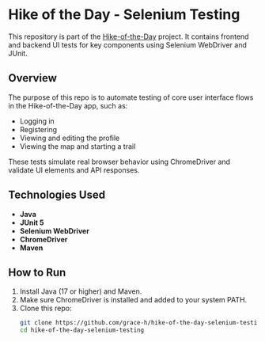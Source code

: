 # Hike of the Day - Selenium Testing

This repository is part of the [Hike-of-the-Day](https://github.com/hansongrace/hike-of-the-day) project. It contains frontend and backend UI tests for key components using Selenium WebDriver and JUnit.

## Overview

The purpose of this repo is to automate testing of core user interface flows in the Hike-of-the-Day app, such as:

- Logging in
- Registering
- Viewing and editing the profile
- Viewing the map and starting a trail

These tests simulate real browser behavior using ChromeDriver and validate UI elements and API responses.

## Technologies Used

- **Java**
- **JUnit 5**
- **Selenium WebDriver**
- **ChromeDriver**
- **Maven**

## How to Run

1. Install Java (17 or higher) and Maven.
2. Make sure ChromeDriver is installed and added to your system PATH.
3. Clone this repo:
   ```bash
   git clone https://github.com/grace-h/hike-of-the-day-selenium-testing
   cd hike-of-the-day-selenium-testing
